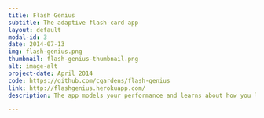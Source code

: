 ```yaml
---
title: Flash Genius
subtitle: The adaptive flash-card app
layout: default
modal-id: 3
date: 2014-07-13
img: flash-genius.png
thumbnail: flash-genius-thumbnail.png
alt: image-alt
project-date: April 2014
code: https://github.com/cgardens/flash-genius
link: http://flashgenius.herokuapp.com/
description: The app models your performance and learns about how you learn. It tells you what you should study and when in order to learn in the most effecient manner possible. In this way, you learn more in less time time and remember it for longer.

---
```


